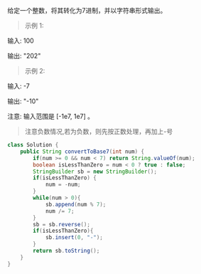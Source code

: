 给定一个整数，将其转化为7进制，并以字符串形式输出。

>示例 1:

输入: 100

输出: "202"

>示例 2:

输入: -7

输出: "-10"

注意: 输入范围是 [-1e7, 1e7] 。

>注意负数情况,若为负数，则先按正数处理，再加上-号
```java
class Solution {
    public String convertToBase7(int num) {
        if(num >= 0 && num < 7) return String.valueOf(num);
        boolean isLessThanZero = num < 0 ? true : false;
        StringBuilder sb = new StringBuilder();
        if(isLessThanZero) {
            num = -num;
        }
        while(num > 0){
            sb.append(num % 7);
            num /= 7;
        }
        sb = sb.reverse();
        if(isLessThanZero){
            sb.insert(0, "-");
        }
        return sb.toString();   
    }
}
```
